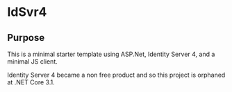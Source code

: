 # IdSvr4

## Purpose
This is a minimal starter template using ASP.Net, Identity Server 4, and a minimal JS client.  

Identity Server 4 became a non free product and so this project is orphaned at .NET Core 3.1.


